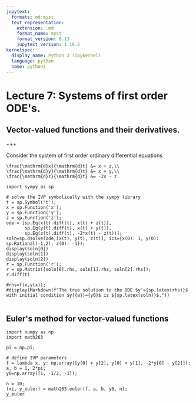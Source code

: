 ```yaml
---
jupytext:
  formats: md:myst
  text_representation:
    extension: .md
    format_name: myst
    format_version: 0.13
    jupytext_version: 1.16.2
kernelspec:
  display_name: Python 3 (ipykernel)
  language: python
  name: python3
---
```


# Lecture 7: Systems of first order ODE's.

## Vector-valued functions and their derivatives.

+++

Consider the system of first order ordinary differential equations
```{math}
\frac{\mathrm{d}x}{\mathrm{d}t} &= x + z,\\
\frac{\mathrm{d}y}{\mathrm{d}t} &= x + y,\\
\frac{\mathrm{d}z}{\mathrm{d}t} &= -2x - z.
```

```{code-cell}
import sympy as sp

# solve the IVP symbolically with the sympy library
t = sp.Symbol('t');
x = sp.Function('x');
y = sp.Function('y');
z = sp.Function('z');
ode = [sp.Eq(x(t).diff(t), x(t) + z(t)), 
       sp.Eq(y(t).diff(t), x(t) + y(t)), 
       sp.Eq(z(t).diff(t), -2*x(t) - z(t))];
soln=sp.dsolve(ode,[x(t), y(t), z(t)], ics={x(0): 1, y(0): sp.Rational(-1,2), z(0): -1}); 
display(soln[0])
display(soln[1])
display(soln[2])
r = sp.Function('r');
r = sp.Matrix([soln[0].rhs, soln[1].rhs, soln[2].rhs]);
r.diff(t)

#rhs=f(x,y(x));
#display(Markdown(f"The true solution to the ODE $y'={sp.latex(rhs)}$ with initial condition $y({a})={y0}$ is ${sp.latex(soln)}$."))
```

```{code-cell}

```

## Euler's method for vector-valued functions

```{code-cell}
import numpy as np
import math263

pi = np.pi;

# define IVP parameters
f = lambda x, y: np.array([y[0] + y[2], y[0] + y[1], -2*y[0] - y[2]]);
a, b = 1, 2*pi;
y0=np.array([1, -1/2, -1]);

n = 10;
(xi, y_euler) = math263.euler(f, a, b, y0, n); 
y_euler
```

```{code-cell}

```
